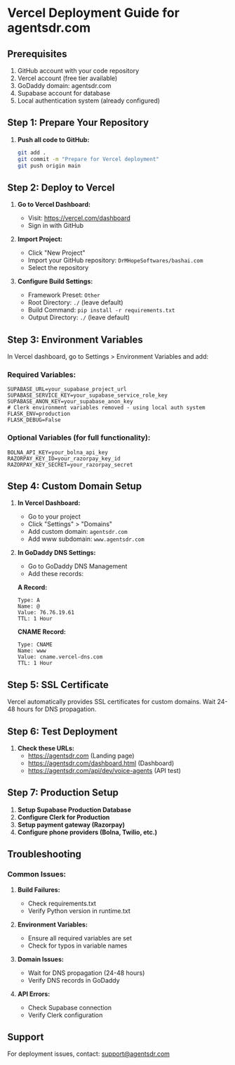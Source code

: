# Vercel Deployment Guide for agentsdr.com

## Prerequisites
1. GitHub account with your code repository
2. Vercel account (free tier available)
3. GoDaddy domain: agentsdr.com
4. Supabase account for database
5. Local authentication system (already configured)

## Step 1: Prepare Your Repository

1. **Push all code to GitHub:**
   ```bash
   git add .
   git commit -m "Prepare for Vercel deployment"
   git push origin main
   ```

## Step 2: Deploy to Vercel

1. **Go to Vercel Dashboard:**
   - Visit: https://vercel.com/dashboard
   - Sign in with GitHub

2. **Import Project:**
   - Click "New Project"
   - Import your GitHub repository: `DrMHopeSoftwares/bashai.com`
   - Select the repository

3. **Configure Build Settings:**
   - Framework Preset: `Other`
   - Root Directory: `./` (leave default)
   - Build Command: `pip install -r requirements.txt`
   - Output Directory: `./` (leave default)

## Step 3: Environment Variables

In Vercel dashboard, go to Settings > Environment Variables and add:

### Required Variables:
```
SUPABASE_URL=your_supabase_project_url
SUPABASE_SERVICE_KEY=your_supabase_service_role_key
SUPABASE_ANON_KEY=your_supabase_anon_key
# Clerk environment variables removed - using local auth system
FLASK_ENV=production
FLASK_DEBUG=False
```

### Optional Variables (for full functionality):
```
BOLNA_API_KEY=your_bolna_api_key
RAZORPAY_KEY_ID=your_razorpay_key_id
RAZORPAY_KEY_SECRET=your_razorpay_secret
```

## Step 4: Custom Domain Setup

1. **In Vercel Dashboard:**
   - Go to your project
   - Click "Settings" > "Domains"
   - Add custom domain: `agentsdr.com`
   - Add www subdomain: `www.agentsdr.com`

2. **In GoDaddy DNS Settings:**
   - Go to GoDaddy DNS Management
   - Add these records:

   **A Record:**
   ```
   Type: A
   Name: @
   Value: 76.76.19.61
   TTL: 1 Hour
   ```

   **CNAME Record:**
   ```
   Type: CNAME
   Name: www
   Value: cname.vercel-dns.com
   TTL: 1 Hour
   ```

## Step 5: SSL Certificate

Vercel automatically provides SSL certificates for custom domains.
Wait 24-48 hours for DNS propagation.

## Step 6: Test Deployment

1. **Check these URLs:**
   - https://agentsdr.com (Landing page)
   - https://agentsdr.com/dashboard.html (Dashboard)
   - https://agentsdr.com/api/dev/voice-agents (API test)

## Step 7: Production Setup

1. **Setup Supabase Production Database**
2. **Configure Clerk for Production**
3. **Setup payment gateway (Razorpay)**
4. **Configure phone providers (Bolna, Twilio, etc.)**

## Troubleshooting

### Common Issues:

1. **Build Failures:**
   - Check requirements.txt
   - Verify Python version in runtime.txt

2. **Environment Variables:**
   - Ensure all required variables are set
   - Check for typos in variable names

3. **Domain Issues:**
   - Wait for DNS propagation (24-48 hours)
   - Verify DNS records in GoDaddy

4. **API Errors:**
   - Check Supabase connection
   - Verify Clerk configuration

## Support

For deployment issues, contact: support@agentsdr.com
